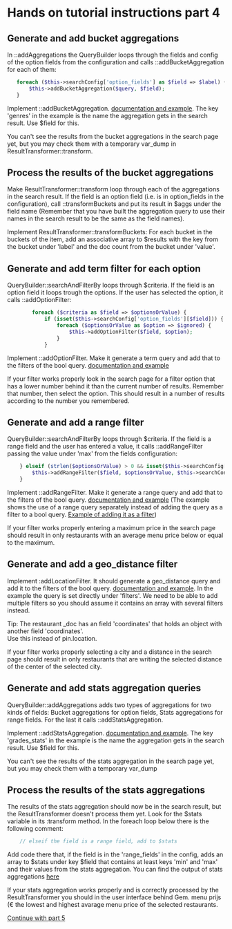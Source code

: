 Hands on tutorial instructions part 4
=====================================

Generate and add bucket aggregations
------------------------------------
In ::addAggregations the QueryBuilder loops through the fields and config 
of the option fields from the configuration and calls ::addBucketAggregation 
for each of them:
 ```php
    foreach ($this->searchConfig['option_fields'] as $field => $label) {
        $this->addBucketAggregation($query, $field);
    }
 ```

Implement ::addBucketAggregation. 
[documentation and example](https://www.elastic.co/guide/en/elasticsearch/reference/current/search-aggregations-metrics-stats-aggregation.html).
The key 'genres' in the example is the name the aggregation gets in the 
search result. Use $field for this. 

You can't see the results from the bucket aggregations in the search page yet,
but you may check them with a temporary var_dump in ResultTransformer::transform.

Process the results of the bucket aggregations
----------------------------------------------
Make ResultTransformer::transform loop through each of the aggregations in the search result.
If the field is an option field (i.e. is in option_fields in the configuration), 
call ::transformBuckets and put its result in $aggs under the field name
(Remember that you have built the aggregation query to use their names in the search 
result to be the same as the field names).

Implement ResultTransformer::transformBuckets: For each bucket in the buckets of the item,
add an associative array to $results with the key from the bucket under 'label' and the
doc count from the bucket under 'value'.


Generate and add term filter for each option
--------------------------------------------
QueryBuilder::searchAndFilterBy loops through $criteria. 
If the field is an option field it loops trough the options.
If the user has selected the option, it calls ::addOptionFilter:
```php
        foreach ($criteria as $field => $optionsOrValue) {
            if (isset($this->searchConfig['option_fields'][$field])) {
                foreach ($optionsOrValue as $option => $ignored) {
                    $this->addOptionFilter($field, $option);
                }
            } 
```
Implement ::addOptionFilter. Make it generate a term query and add that to the filters
of the bool query. 
[documentation and example](https://www.elastic.co/guide/en/elasticsearch/reference/current/query-filter-context.html)

If your filter works properly look in the search page for a filter option that
has a lower number behind it than the current number of results. Remember that number,
then select the option. This should result in a number of results according to the number
you remembered.

Generate and add a range filter 
--------------------------------
QueryBuilder::searchAndFilterBy loops through $criteria. 
If the field is a range field and the user has entered a value, it calls
::addRangeFilter passing the value under 'max' from the fields configuration:
```php
    } elseif (strlen($optionsOrValue) > 0 && isset($this->searchConfig['range_fields'][$field])) {
        $this->addRangeFilter($field, $optionsOrValue, $this->searchConfig['range_fields'][$field]['max']);
    }
```
Implement ::addRangeFilter. Make it generate a range query and add that to the filters 
of the bool query. 
[documentation and example](https://www.elastic.co/guide/en/elasticsearch/reference/current/query-dsl-range-query.html)
(The example shows the use of a range query separately instead of adding the query as a filter 
to a bool query. [Example of adding it as a filter](https://www.elastic.co/guide/en/elasticsearch/reference/current/query-filter-context.html)) 

If your filter works properly entering a maximum price in the search page should result
in only restaurants with an average menu price below or equal to the maximum.

Generate and add a geo_distance filter
--------------------------------------
Implement :addLocationFilter. It should generate a geo_distance query 
and add it to the filters of the bool query. [documentation and example](https://www.elastic.co/guide/en/elasticsearch/reference/current/query-dsl-geo-distance-query.html).
In the example the query is set directly under 'filters'. We need to be able to add multiple 
filters so you should assume it contains an array with several filters instead.

Tip: The restaurant _doc has an field 'coordinates' that holds an object with another field 'coordinates'.  
Use this instead of pin.location. 

If your filter works properly selecting a city and a distance in the search page should 
result in only restaurants that are writing the selected distance of the center of the 
selected city.  

Generate and add stats aggregation queries
------------------------------------------
QueryBuilder::addAggregations adds two types of aggregations for two kinds of fields: 
Bucket aggregations for option fields, Stats aggregations for range fields.
For the last it calls ::addStatsAggregation. 

Implement ::addStatsAggregation.
[documentation and example](https://www.elastic.co/guide/en/elasticsearch/reference/current/search-aggregations-metrics-stats-aggregation.html).
The key 'grades_stats' in the example is the name the aggregation gets in the 
search result. Use $field for this. 

You can't see the results of the stats aggregation in the search page yet,
but you may check them with a temporary var_dump

Process the results of the stats aggregations
---------------------------------------------

The results of the stats aggregation should now be in the search result, but 
the ResultTransformer doesn't process them yet. Look for the $stats variable
in its :transform method. In the foreach loop below there is the following 
comment:
```php
    // elseif the field is a range field, add to $stats
```
Add code there that, if the field is in the 'range_fields' in the config,
adds an array to $stats under key $field that contains at least keys 'min' and 'max' 
and their values from the stats aggregation. You can find the output of stats aggregations
[here](https://www.elastic.co/guide/en/elasticsearch/reference/current/search-aggregations-metrics-stats-aggregation.html)

If your stats aggregation works properly and is correctly processed by the ResultTransformer
you should in the user interface behind Gem. menu prijs (€ the lowest and highest avarage 
menu price of the selected restaurants.



[Continue with part 5](Instructions_5.md)